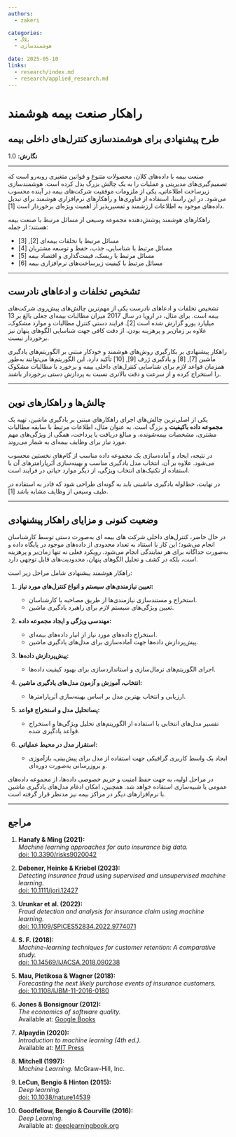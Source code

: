 ```yaml
---
authors:
  - zakeri

categories:
  - بلاگ
  - هوشمندسازی
  
date: 2025-05-10
links:
  - research/index.md
  - research/applied_research.md
---
```



# راهکار صنعت بیمه هوشمند

## طرح پیشنهادی برای هوشمندسازی کنترل‌های داخلی بیمه 

**نگارش:** 1.0

---

صنعت بیمه با داده‌های کلان، محصولات متنوع و قوانین متغیری روبه‌رو است که تصمیم‌گیری‌های مدیریتی و عملیات را به یک چالش بزرگ بدل کرده است. هوشمندسازی زیرساخت اطلاعاتی، یکی از ملزومات موفقیت شرکت‌های بیمه در آینده محسوب می‌شود. در این راستا، استفاده از فناوری‌ها و راهکارهای نرم‌افزاری هوشمند برای تبدیل داده‌های موجود به اطلاعات ارزشمند و تفسیرپذیر از اهمیت ویژه‌ای برخوردار است [1].

راهکارهای هوشمند پوشش‌دهنده مجموعه وسیعی از مسائل مرتبط با صنعت بیمه هستند؛ از جمله:
- مسائل مرتبط با تخلفات بیمه‌ای [2], [3]
- مسائل مرتبط با شناسایی، جذب، حفظ و توسعه مشتریان [4]
- مسائل مرتبط با ریسک، قیمت‌گذاری و اقتصاد بیمه [5]
- مسائل مرتبط با کیفیت زیرساخت‌های نرم‌افزاری بیمه [6]


<!-- more -->

---

## تشخیص تخلفات و ادعاهای نادرست

تشخیص تخلفات و ادعاهای نادرست یکی از مهم‌ترین چالش‌های پیش‌روی شرکت‌های بیمه است. برای مثال، در اروپا در سال 2017 میزان مطالبات بیمه‌ای جعلی بالغ بر 13 میلیارد یورو گزارش شده است [2]. فرایند دستی کنترل مطالبات و موارد مشکوک، علاوه بر زمان‌بر و پرهزینه بودن، از دقت کافی جهت شناسایی الگوهای پنهان نیز برخوردار نیست.

راهکار پیشنهادی بر بکارگیری روش‌های هوشمند و خودکار مبتنی بر الگوریتم‌های یادگیری ماشین [7], [8] و یادگیری ژرف [9], [10] تأکید دارد. این الگوریتم‌ها می‌توانند به‌طور همزمان قواعد لازم برای شناسایی کنترل‌های داخلی بیمه و برخورد با مطالبات مشکوک را استخراج کرده و از سرعت و دقت بالاتری نسبت به پردازش دستی برخوردار باشند.

---

## چالش‌ها و راهکارهای نوین

یکی از اصلی‌ترین چالش‌های اجرای راهکارهای مبتنی بر یادگیری ماشین، تهیه یک **مجموعه داده باکیفیت** و بزرگ است. به عنوان مثال، اطلاعات مرتبط با سابقه مطالبات مشتری، مشخصات بیمه‌شونده، و مبالغ دریافت یا پرداخت، همگی از ویژگی‌های مهم مورد نیاز برای وظایف بیمه‌ای به شمار می‌روند.

در نتیجه، ایجاد و آماده‌سازی یک مجموعه داده مناسب از گام‌های نخستین محسوب می‌شود. علاوه بر آن، انتخاب مدل یادگیری مناسب و بهینه‌سازی اَبَرپارامترهای آن با استفاده از تکنیک‌های انتخاب ویژگی، از دیگر موارد حیاتی در فرایند است.

در نهایت، خط‌لوله یادگیری ماشینی باید به گونه‌ای طراحی شود که قادر به استفاده در طیف وسیعی از وظایف مشابه باشد [1].

---

## وضعیت کنونی و مزایای راهکار پیشنهادی

در حال حاضر، کنترل‌های داخلی شرکت های بیمه ای به‌صورت دستی توسط کارشناسان انجام می‌شود؛ این کار با استناد به تعداد محدودی از داده‌های موجود در پایگاه داده و به‌صورت جداگانه برای هر نمایندگی انجام می‌شود. رویکرد فعلی نه تنها زمان‌بر و پرهزینه است، بلکه در کشف و تحلیل الگوهای پنهان، محدودیت‌های قابل توجهی دارد.

راهکار هوشمند پیشنهادی شامل مراحل زیر است:

1. **تعیین نیازمندی‌های سیستم و انواع کنترل‌های مورد نیاز:**  
   - استخراج و مستندسازی نیازمندی‌ها از طریق مصاحبه با کارشناسان.
   - تعیین ویژگی‌های سیستم لازم برای راهبرد یادگیری ماشین.

2. **مهندسی ویژگی و ایجاد مجموعه داده:**  
   - استخراج داده‌های مورد نیاز از انبار داده‌های بیمه‌ای.
   - پیش‌پردازش داده‌ها جهت آماده‌سازی برای مدل‌های یادگیری ماشین.

3. **پیش‌پردازش داده‌ها:**  
   - اجرای الگوریتم‌های نرمال‌سازی و استانداردسازی برای بهبود کیفیت داده‌ها.

4. **انتخاب، آموزش و آزمون مدل‌های یادگیری ماشین:**  
   - ارزیابی و انتخاب بهترین مدل بر اساس بهینه‌سازی اَبَرپارامترها.

5. **پساتحلیل مدل و استخراج قواعد:**  
   - تفسیر مدل‌های انتخابی با استفاده از الگوریتم‌های تحلیل ویژگی‌ها و استخراج قواعد یادگیری شده.

6. **استقرار مدل در محیط عملیاتی:**  
   - ایجاد یک واسط کاربری گرافیکی جهت استفاده از مدل برای پیش‌بینی، بازآموزی و بروزرسانی به‌صورت دوره‌ای.

در مراحل اولیه، به جهت حفظ امنیت و حریم خصوصی داده‌ها، از مجموعه داده‌های عمومی یا شبیه‌سازی استفاده خواهد شد. همچنین، امکان ادغام مدل‌های یادگیری ماشین با نرم‌افزارهای دیگر در مراکز بیمه نیز مدنظر قرار گرفته است.

---



## مراجع

1. **Hanafy & Ming (2021):**  
   *Machine learning approaches for auto insurance big data.*  
   [doi: 10.3390/risks9020042](https://doi.org/10.3390/risks9020042)

2. **Debener, Heinke & Kriebel (2023):**  
   *Detecting insurance fraud using supervised and unsupervised machine learning.*  
   [doi: 10.1111/jori.12427](https://doi.org/10.1111/jori.12427)

3. **Urunkar et al. (2022):**  
   *Fraud detection and analysis for insurance claim using machine learning.*  
   [doi: 10.1109/SPICES52834.2022.9774071](https://doi.org/10.1109/SPICES52834.2022.9774071)

4. **S. F. (2018):**  
   *Machine-learning techniques for customer retention: A comparative study.*  
   [doi: 10.14569/IJACSA.2018.090238](https://doi.org/10.14569/IJACSA.2018.090238)

5. **Mau, Pletikosa & Wagner (2018):**  
   *Forecasting the next likely purchase events of insurance customers.*  
   [doi: 10.1108/IJBM-11-2016-0180](https://doi.org/10.1108/IJBM-11-2016-0180)

6. **Jones & Bonsignour (2012):**  
   *The economics of software quality.*  
   Available at: [Google Books](https://books.google.com/books?id=_t5l5Cn0NBEC)

7. **Alpaydin (2020):**  
   *Introduction to machine learning (4th ed.).*  
   Available at: [MIT Press](https://mitpress.mit.edu/books/introduction-machine-learning-fourth-edition)

8. **Mitchell (1997):**  
   *Machine Learning.* McGraw-Hill, Inc.

9. **LeCun, Bengio & Hinton (2015):**  
   *Deep learning.*  
   [doi: 10.1038/nature14539](https://doi.org/10.1038/nature14539)

10. **Goodfellow, Bengio & Courville (2016):**  
    *Deep Learning.*  
    Available at: [deeplearningbook.org](http://www.deeplearningbook.org/)


